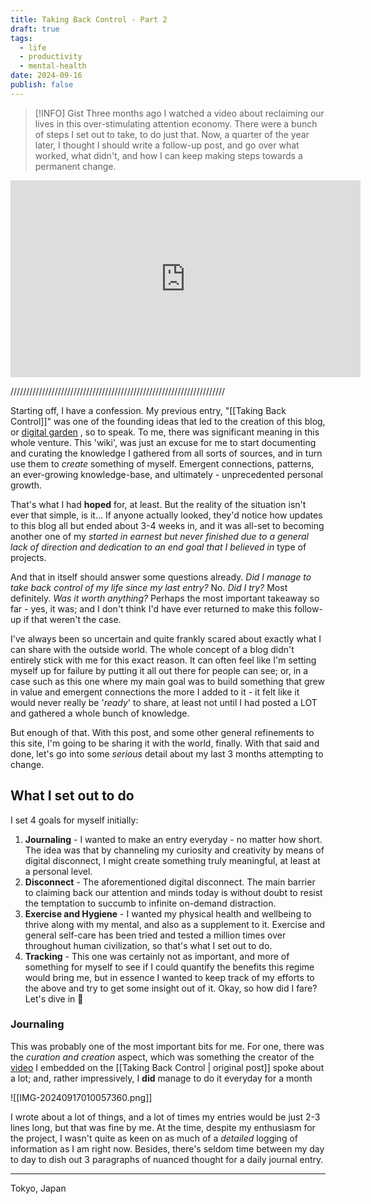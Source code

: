 ```yaml
---
title: Taking Back Control - Part 2
draft: true
tags: 
  - life
  - productivity
  - mental-health
date: 2024-09-16
publish: false
---
```


> [!INFO] Gist
> Three months ago I watched a video about reclaiming our lives in this over-stimulating attention economy. There were a bunch of steps I set out to take, to do just that.
> Now, a quarter of the year later, I thought I should write a follow-up post, and go over what worked, what didn't, and how I can keep making steps towards a permanent change.

<iframe width="560" height="315" src="https://www.youtube.com/embed/bQtKSGlviWI?si=kYZ4vEBl1y202IQ3" title="YouTube video player" frameborder="0" allow="accelerometer; autoplay; clipboard-write; encrypted-media; gyroscope; picture-in-picture; web-share" referrerpolicy="strict-origin-when-cross-origin" allowfullscreen></iframe>

////////////////////////////////////////////////////////////////////

Starting off, I have a confession. My previous entry, "[[Taking Back Control]]" was one of the founding ideas that led to the creation of this blog, or [digital garden](https://jzhao.xyz/posts/networked-thought) , so to speak. To me, there was significant meaning in this whole venture. This 'wiki', was just an excuse for me to start documenting and curating the knowledge I gathered from all sorts of sources, and in turn use them to _create_ something of myself. Emergent connections, patterns, an ever-growing knowledge-base, and ultimately - unprecedented personal growth.

That's what I had **hoped** for, at least. But the reality of the situation isn't ever that simple, is it... If anyone actually looked, they'd notice how updates to this blog all but ended about 3-4 weeks in, and it was all-set to becoming another one of my _started in earnest but never finished due to a general lack of direction and dedication to an end goal that I believed in_ type of projects.

And that in itself should answer some questions already. _Did I manage to take back control of my life since my last entry?_ No. _Did I try?_ Most definitely. _Was it worth anything?_ Perhaps the most important takeaway so far - yes, it was; and I don't think I'd have ever returned to make this follow-up if that weren't the case.

I've always been so uncertain and quite frankly scared about exactly what I can share with the outside world. The whole concept of a blog didn't entirely stick with me for this exact reason. It can often feel like I'm setting myself up for failure by putting it all out there for people can see; or, in a case such as this one where my main goal was to build something that grew in value and emergent connections the more I added to it - it felt like it would never really be '_ready_' to share, at least not until I had posted a LOT and gathered a whole bunch of knowledge.

But enough of that. With this post, and some other general refinements to this site, I'm going to be sharing it with the world, finally. With that said and done, let's go into some *serious* detail about my last 3 months attempting to change.

## What I set out to do
I set 4 goals for myself initially:
1. **Journaling** - I wanted to make an entry everyday - no matter how short. The idea was that by channeling my curiosity and creativity by means of digital disconnect, I might create something truly meaningful, at least at a personal level.
2. **Disconnect** - The aforementioned digital disconnect. The main barrier to claiming back our attention and minds today is without doubt to resist the temptation to succumb to infinite on-demand distraction.
3. **Exercise and Hygiene** - I wanted my physical health and wellbeing to thrive along with my mental, and also as a supplement to it. Exercise and general self-care has been tried and tested a million times over throughout human civilization, so that's what I set out to do.
4. **Tracking** - This one was certainly not as important, and more of something for myself to see if I could quantify the benefits this regime would bring me, but in essence I wanted to keep track of my efforts to the above and try to get some insight out of it.
Okay, so how did I fare? Let's dive in 🤿

### Journaling
This was probably one of the most important bits for me. For one, there was the _curation and creation_ aspect, which was something the creator of the [video](https://youtu.be/zIu7PtT79uA) I embedded on the [[Taking Back Control | original post]] spoke about a lot; and, rather impressively, I **did** manage to do it everyday for a month

![[IMG-20240917010057360.png]]

 I wrote about a lot of things, and a lot of times my entries would be just 2-3 lines long, but that was fine by me. At the time, despite my enthusiasm for the project, I wasn't quite as keen on as much of a _detailed_ logging of information as I am right now. Besides, there's seldom time between my day to day to dish out 3 paragraphs of nuanced thought for a daily journal entry.
 
---
Tokyo, Japan






